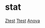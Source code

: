 # stat

[Ztest](https://extremecode.github.io/ML/stat/ztest)
[Ttest](https://extremecode.github.io/ML/stat/ttest)
[Anova](https://extremecode.github.io/ML/stat/anova)
